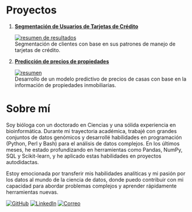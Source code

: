 # Proyectos

1. **[Segmentación de Usuarios de Tarjetas de Crédito](https://github.com/DelilChincoya/Segmentacion_de_clientes)**

   [![resumen de resultados](/../Segmentacion_de_clientes/blob/main/Imagenes/Segmentacion_resumen.png)](https://github.com/DelilChincoya/Segmentacion_de_clientes)  
   Segmentación de clientes con base en sus patrones de manejo de tarjetas de crédito.

2. **[Predicción de precios de propiedades](https://github.com/DelilChincoya/Prediccion_de_precios)**  

   [![resumen](/../Prediccion_de_precios/blob/main/Imagenes/resumen_regresion.png)](https://github.com/DelilChincoya/Prediccion_de_precios)  
   Desarrollo de un modelo predictivo de precios de casas con base en la información de propiedades inmobiliarias.

# Sobre mí

Soy bióloga con un doctorado en Ciencias y una sólida experiencia en  bioinformática. Durante mi trayectoria académica, trabajé con grandes conjuntos de datos genómicos y desarrollé habilidades en programación (Python, Perl y Bash) para el análisis de datos complejos. En los últimos meses, he estado profundizando en herramientas como Pandas, NumPy, SQL y Scikit-learn, y he aplicado estas habilidades en proyectos autodidactas.

Estoy emocionada por transferir mis habilidades analíticas y mi pasión por los datos al mundo de la ciencia de datos, donde puedo contribuir con mi capacidad para abordar problemas complejos y aprender rápidamente herramientas nuevas.


[![GitHub](https://img.shields.io/badge/GitHub-Perfil%20Principal-blue?style=for-the-badge&logo=github)](https://github.com/DelilChincoya) 
[![LinkedIn](https://img.shields.io/badge/LinkedIn-Perfil%20Profesional-blue?style=for-the-badge&logo=linkedin)](https://www.linkedin.com/in/delil-chincoya-b668a42a6/)
[![Correo](https://img.shields.io/badge/Correo-Contáctame-blue?style=for-the-badge&logo=gmail)](mailto:chincoya.delil@gmail.com)
